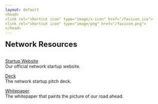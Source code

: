 ```yaml
---
layout: default
<head>
<link rel="shortcut icon" type="image/x-icon" href="/favicon.ico">
<link rel="shortcut icon" type="image/png" href="/favicon.png">
</head>
---
```


<b><font size="5">Network Resources</font></b>
<br>
<br>

<a href="https://netxork.com">Startup Website</a>
<br>
Our official network startup website.

<a href="https://netxork.com/deck">Deck</a>
<br>
The network startup pitch deck.

<a href="https://network.foundation/network.pdf">Whitepaper</a>
<br>
The whitepaper that paints the picture of our road ahead.
